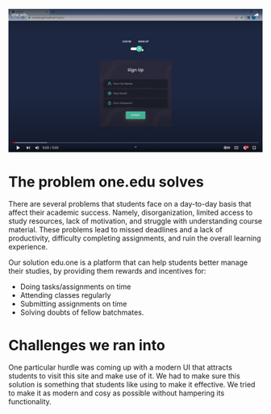 [![Watch the video](https://github.com/TheCleverIdiott/one.edu/blob/master/videopreview.jpg)](https://youtu.be/tz962W-xpQ4)


# The problem one.edu solves
There are several problems that students face on a day-to-day basis that affect their academic success.
Namely, disorganization, limited access to study resources, lack of motivation, and struggle with understanding course material. These problems lead to missed deadlines and a lack of productivity, difficulty completing assignments, and ruin the overall learning experience.

Our solution edu.one is a platform that can help students better manage their studies, by providing them rewards and incentives for:
- Doing tasks/assignments on time
- Attending classes regularly
- Submitting assignments on time
- Solving doubts of fellow batchmates.

# Challenges we ran into
One particular hurdle was coming up with a modern UI that attracts students to visit this site and make use of it. We had to make sure this solution is something that students like using to make it effective. We tried to make it as modern and cosy as possible without hampering its functionality.

